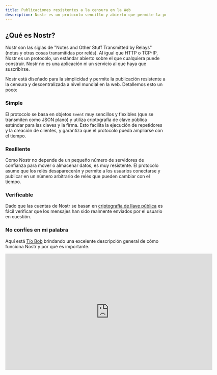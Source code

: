 ```yaml
---
title: Publicaciones resistentes a la censura en la Web
description: Nostr es un protocolo sencillo y abierto que permite la publicación en la web de contenidos verdaderamente resistentes a la censura y de valor global.
---
```


## ¿Qué es Nostr?

Nostr son las siglas de "Notes and Other Stuff Transmitted by Relays" (notas y otras cosas transmitidas por relés). Al igual que HTTP o TCP-IP, Nostr es un protocolo, un estándar abierto sobre el que cualquiera puede construir. Nostr no es una aplicación ni un servicio al que haya que suscribirse.

Nostr está diseñado para la simplicidad y permite la publicación resistente a la censura y descentralizada a nivel mundial en la web. Detallemos esto un poco:

### Simple

El protocolo se basa en objetos `Event` muy sencillos y flexibles (que se transmiten como JSON plano) y utiliza criptografía de clave pública estándar para las claves y la firma. Esto facilita la ejecución de repetidores y la creación de clientes, y garantiza que el protocolo pueda ampliarse con el tiempo.

### Resiliente

Como Nostr no depende de un pequeño número de servidores de confianza para mover o almacenar datos, es muy resistente. El protocolo asume que los relés desaparecerán y permite a los usuarios conectarse y publicar en un número arbitrario de relés que pueden cambiar con el tiempo.

### Verificable

Dado que las cuentas de Nostr se basan en [criptografía de llave pública](https://en.wikipedia.org/wiki/Public-key_cryptography) es fácil verificar que los mensajes han sido realmente enviados por el usuario en cuestión.

### No confíes en mi palabra

Aquí está [Tío Bob](https://primal.net/profile/npub19mun7qwdyjf7qs3456u8kyxncjn5u2n7klpu4utgy68k4aenzj6synjnft) brindando una excelente descripción general de cómo funciona Nostr y por qué es importante.

<iframe width="650" height="366" src="https://www.youtube-nocookie.com/embed/ssNkOMx2E5Y" title="YouTube video player" frameborder="0" allow="accelerometer; autoplay; clipboard-write; encrypted-media; gyroscope; picture-in-picture; web-share" allowfullscreen></iframe>
